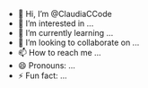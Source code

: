 - 👋 Hi, I’m @ClaudiaCCode
- 👀 I’m interested in ...
- 🌱 I’m currently learning ...
- 💞️ I’m looking to collaborate on ...
- 📫 How to reach me ...
- 😄 Pronouns: ...
- ⚡ Fun fact: ...

<!---
ClaudiaCCode/ClaudiaCCode is a ✨ special ✨ repository because its `README.md` (this file) appears on your GitHub profile.
You can click the Preview link to take a look at your changes.
--->
